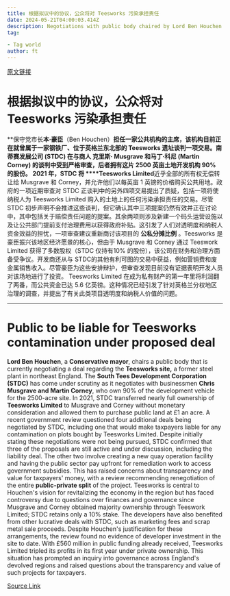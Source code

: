 ```yaml
---
title: 根据拟议中的协议，公众将对 Teesworks 污染承担责任
date: 2024-05-21T04:00:03.414Z
description: Negotiations with public body chaired by Lord Ben Houchen come after government review said plan was ‘not now being pursued’
tag: 

- Tag world
author: ft
---
```


[原文链接](https://ft.com/content/7b915bc2-7c29-4c20-94aa-f2cba2d9d6b1)

# 根据拟议中的协议，公众将对 Teesworks 污染承担责任 

**保守党市长****本·豪臣****（Ben Houchen）**担任一家公共机构的主席，该机构目前正在就曾属于一家钢铁厂、位于英格兰东北部的 **Teesworks 遗址**谈判一项交易。**南蒂赛发展公司 (STDC)** 在与商人 **克里斯· Musgrave 和马丁·科尼 (Martin Corney)** 的谈判中受到严格审查，后者拥有这片 2500 英亩土地开发机构 90% 的股份。 2021 年，STDC 将 ****Teesworks Limited**近乎全部的所有权无偿转让给 Musgrave 和 Corney，并允许他们以每英亩 1 英镑的价格购买公共用地。政府的一项近期审查对 STDC 正谈判中的另外四项交易提出了质疑，包括一项将使纳税人为 Teesworks Limited 购入的土地上的任何污染承担责任的交易。尽管 STDC 初步声明不会推进这些谈判，但它确认其中三项提案仍然有效并正在讨论中，其中包括关于赔偿责任问题的提案。其余两项则涉及新建一个码头运营设施以及让公共部门提前支付治理费用以获得政府补贴。这引发了人们对透明度和纳税人资金效益的担忧，一项审查建议重新商讨该项目的 **公私分摊比例** 。Teesworks 是豪臣振兴该地区经济愿景的核心，但由于 Musgrave 和 Corney 通过 Teeswork Limited 获得了多数股权（STDC 仅持有10% 的股份），该公司在财务和治理方面备受争议。开发商还从与 STDC的其他有利可图的交易中获益，例如营销费和废金属销售收入。尽管豪臣为这些安排辩护，但审查发现目前没有证据表明开发人员对该场地进行了投资。 Teesworks Limited 在成为私有财产的第一年里将利润翻了两番，而公共资金已达 5.6 亿英镑。这种情况已经引发了针对英格兰分权地区治理的调查，并提出了有关此类项目透明度和纳税人价值的问题。

---

# Public to be liable for Teesworks contamination under proposed deal 

**Lord Ben Houchen**, a **Conservative mayor**, chairs a public body that is currently negotiating a deal regarding the **Teesworks site,** a former steel plant in northeast England. The **South Tees Development Corporation (STDC)** has come under scrutiny as it negotiates with businessmen **Chris Musgrave and Martin Corney**, who own 90% of the development vehicle for the 2500-acre site. In 2021, STDC transferred nearly full ownership of **Teesworks Limited** to Musgrave and Corney without monetary consideration and allowed them to purchase public land at £1 an acre. A recent government review questioned four additional deals being negotiated by STDC, including one that would make taxpayers liable for any contamination on plots bought by Teesworks Limited. Despite initially stating these negotiations were not being pursued, STDC confirmed that three of the proposals are still active and under discussion, including the liability deal. The other two involve creating a new quay operation facility and having the public sector pay upfront for remediation work to access government subsidies. This has raised concerns about transparency and value for taxpayers' money, with a review recommending renegotiation of the entire **public-private split** of the project. Teesworks is central to Houchen's vision for revitalizing the economy in the region but has faced controversy due to questions over finances and governance since Musgrave and Corney obtained majority ownership through Teeswork Limited; STDC retains only a 10% stake. The developers have also benefited from other lucrative deals with STDC, such as marketing fees and scrap metal sale proceeds. Despite Houchen's justification for these arrangements, the review found no evidence of developer investment in the site to date. With £560 million in public funding already received, Teesworks Limited tripled its profits in its first year under private ownership. This situation has prompted an inquiry into governance across England's devolved regions and raised questions about the transparency and value of such projects for taxpayers.

[Source Link](https://ft.com/content/7b915bc2-7c29-4c20-94aa-f2cba2d9d6b1)

